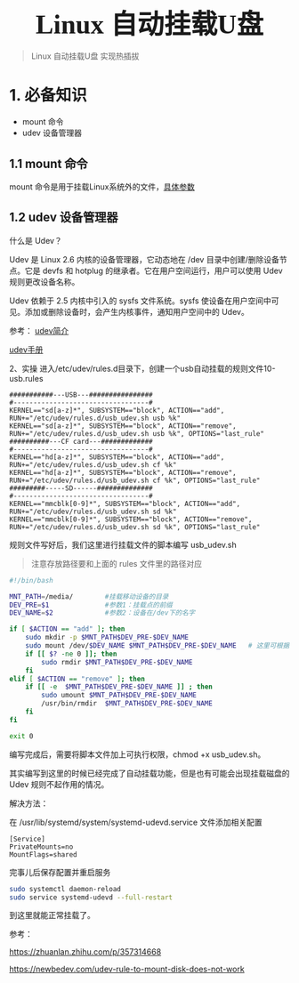 ### <center> <font size=34 face="STKaiti"> Linux 自动挂载U盘 </font>    <!-- {docsify-ignore} -->

> Linux 自动挂载U盘 实现热插拔

# 1. 必备知识

- mount 命令
- udev 设备管理器

## 1.1 mount 命令

​mount 命令是用于挂载Linux系统外的文件，[具体参数](https://www.runoob.com/linux/linux-comm-mount.html)

## 1.2 udev 设备管理器

什么是 Udev？

Udev 是 Linux 2.6 内核的设备管理器，它动态地在 /dev 目录中创建/删除设备节点。它是 devfs 和 hotplug 的继承者。它在用户空间运行，用户可以使用 Udev 规则更改设备名称。

​Udev 依赖于 2.5 内核中引入的 sysfs 文件系统。sysfs 使设备在用户空间中可见。添加或删除设备时，会产生内核事件，通知用户空间中的 Udev。


参考：
[udev简介](https://www.linux.com/news/udev-introduction-device-management-modern-linux-system/)

[udev手册](https://linux.die.net/man/8/udev)

2、实操
​
进入/etc/udev/rules.d目录下，创建一个usb自动挂载的规则文件10-usb.rules

``` text
###########---USB---################
#----------------------------------#
KERNEL=="sd[a-z]*", SUBSYSTEM=="block", ACTION=="add", RUN+="/etc/udev/rules.d/usb_udev.sh usb %k"
KERNEL=="sd[a-z]*", SUBSYSTEM=="block", ACTION=="remove", RUN+="/etc/udev/rules.d/usb_udev.sh usb %k", OPTIONS="last_rule"
##########---CF card---#############
#----------------------------------#
KERNEL=="hd[a-z]*", SUBSYSTEM=="block", ACTION=="add", RUN+="/etc/udev/rules.d/usb_udev.sh cf %k"
KERNEL=="hd[a-z]*", SUBSYSTEM=="block", ACTION=="remove", RUN+="/etc/udev/rules.d/usb_udev.sh cf %k", OPTIONS="last_rule"
#########-----SD------##############
#----------------------------------#
KERNEL=="mmcblk[0-9]*", SUBSYSTEM=="block", ACTION=="add", RUN+="/etc/udev/rules.d/usb_udev.sh sd %k" 
KERNEL=="mmcblk[0-9]*", SUBSYSTEM=="block", ACTION=="remove", RUN+="/etc/udev/rules.d/usb_udev.sh sd %k", OPTIONS="last_rule"
```

规则文件写好后，我们这里进行挂载文件的脚本编写 usb_udev.sh

> 注意存放路径要和上面的 rules 文件里的路径对应

``` bash
#!/bin/bash

MNT_PATH=/media/        #挂载移动设备的目录
DEV_PRE=$1              #参数1：挂载点的前缀
DEV_NAME=$2             #参数2：设备在/dev下的名字

if [ $ACTION == "add" ]; then
    sudo mkdir -p $MNT_PATH$DEV_PRE-$DEV_NAME
    sudo mount /dev/$DEV_NAME $MNT_PATH$DEV_PRE-$DEV_NAME   # 这里可根据 which mount 来产看自己的mount在什么位置
    if [[ $? -ne 0 ]]; then
        sudo rmdir $MNT_PATH$DEV_PRE-$DEV_NAME
    fi
elif [ $ACTION == "remove" ]; then
    if [[ -e  $MNT_PATH$DEV_PRE-$DEV_NAME ]] ; then
        sudo umount $MNT_PATH$DEV_PRE-$DEV_NAME
        /usr/bin/rmdir  $MNT_PATH$DEV_PRE-$DEV_NAME
    fi
fi

exit 0
```

编写完成后，需要将脚本文件加上可执行权限，chmod +x usb_udev.sh。

其实编写到这里的时候已经完成了自动挂载功能，但是也有可能会出现挂载磁盘的 Udev 规则不起作用的情况。

解决方法：

在 /usr/lib/systemd/system/systemd-udevd.service 文件添加相关配置
``` text
[Service]
PrivateMounts=no
MountFlags=shared 
```

完事儿后保存配置并重启服务
``` bash
sudo systemctl daemon-reload
sudo service systemd-udevd --full-restart
```

到这里就能正常挂载了。

参考：

<https://zhuanlan.zhihu.com/p/357314668>

<https://newbedev.com/udev-rule-to-mount-disk-does-not-work>
